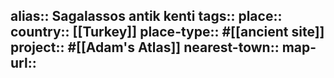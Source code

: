 alias:: Sagalassos antik kenti
tags::
place::
country:: [[Turkey]] 
place-type:: #[[ancient site]] 
project:: #[[Adam's Atlas]] 
nearest-town::
map-url::
-